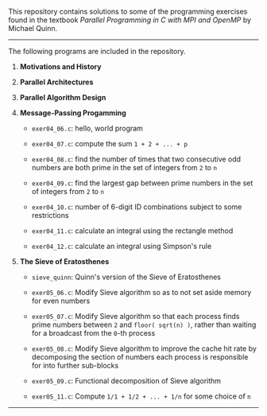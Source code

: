 
This repository contains solutions to some of the programming exercises found in
the textbook _Parallel Programming in C with MPI and OpenMP_ by Michael Quinn.

********************

The following programs are included in the repository.  

1. **Motivations and History**

2. **Parallel Architectures**

3. **Parallel Algorithm Design**

4. **Message-Passing Progamming**

	* `exer04_06.c`: hello, world program
	
    * `exer04_07.c`: compute the sum `1 + 2 + ... + p`
	
    * `exer04_08.c`: find the number of times that two consecutive odd numbers
	  are both prime in the set of integers from `2` to `n`
	  
	* `exer04_09.c`: find the largest gap between prime numbers in the set of
      integers from `2` to `n`
	  
	* `exer04_10.c`: number of 6-digit ID combinations subject to some
      restrictions
	  
	* `exer04_11.c`: calculate an integral using the rectangle method
	
	* `exer04_12.c`: calculate an integral using Simpson's rule
	
5. **The Sieve of Eratosthenes**

    * `sieve_quinn`: Quinn's version of the Sieve of Eratosthenes
	
	* `exer05_06.c`: Modify Sieve algorithm so as to not set aside memory for
      even numbers
	  
    * `exer05_07.c`: Modify Sieve algorithm so that each process finds prime
      numbers between `2` and `floor( sqrt(n) )`, rather than waiting for a
      broadcast from the `0`-th process
	  
    * `exer05_08.c`: Modify Sieve algorithm to improve the cache hit rate by
      decomposing the section of numbers each process is responsible for into
      further sub-blocks
	  
    * `exer05_09.c`: Functional decomposition of Sieve algorithm

    * `exer05_11.c`: Compute `1/1 + 1/2 + ... + 1/n` for some choice of `n`
	
********************
